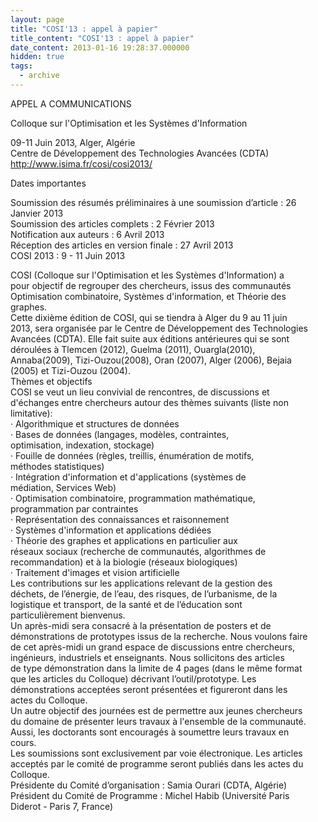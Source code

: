 ```yaml
---
layout: page
title: "COSI'13 : appel à papier"
title_content: "COSI'13 : appel à papier"
date_content: 2013-01-16 19:28:37.000000
hidden: true
tags:
  - archive
---
```

APPEL A COMMUNICATIONS  
  
Colloque sur l'Optimisation et les Systèmes d'Information  
  
  
09-11 Juin 2013, Alger, Algérie  
Centre de Développement des Technologies Avancées (CDTA)  
<http://www.isima.fr/cosi/cosi2013/>  
  
Dates importantes  
  
Soumission des résumés préliminaires à une soumission d’article : 26  
Janvier 2013  
Soumission des articles complets : 2 Février 2013  
Notification aux auteurs : 6 Avril 2013  
Réception des articles en version finale : 27 Avril 2013  
COSI 2013 : 9 - 11 Juin 2013  
  
COSI (Colloque sur l'Optimisation et les Systèmes d'Information) a  
pour objectif de regrouper des chercheurs, issus des communautés  
Optimisation combinatoire, Systèmes d'information, et Théorie des  
graphes.  
Cette dixième édition de COSI, qui se tiendra à Alger du 9 au 11 juin  
2013, sera organisée par le Centre de Développement des Technologies  
Avancées (CDTA). Elle fait suite aux éditions antérieures qui se sont  
déroulées à Tlemcen (2012), Guelma (2011), Ouargla(2010),  
Annaba(2009), Tizi-Ouzou(2008), Oran (2007), Alger (2006), Bejaia  
(2005) et Tizi-Ouzou (2004).  
Thèmes et objectifs  
COSI se veut un lieu convivial de rencontres, de discussions et  
d'échanges entre chercheurs autour des thèmes suivants (liste non  
limitative):  
· Algorithmique et structures de données  
· Bases de données (langages, modèles, contraintes,  
optimisation, indexation, stockage)  
· Fouille de données (règles, treillis, énumération de motifs,  
méthodes statistiques)  
· Intégration d'information et d'applications (systèmes de  
médiation, Services Web)  
· Optimisation combinatoire, programmation mathématique,  
programmation par contraintes  
· Représentation des connaissances et raisonnement  
· Systèmes d'information et applications dédiées  
· Théorie des graphes et applications en particulier aux  
réseaux sociaux (recherche de communautés, algorithmes de  
recommandation) et à la biologie (réseaux biologiques)  
· Traitement d'images et vision artificielle  
Les contributions sur les applications relevant de la gestion des  
déchets, de l’énergie, de l’eau, des risques, de l’urbanisme, de la  
logistique et transport, de la santé et de l’éducation sont  
particulièrement bienvenus.  
Un après-midi sera consacré à la présentation de posters et de  
démonstrations de prototypes issus de la recherche. Nous voulons faire  
de cet après-midi un grand espace de discussions entre chercheurs,  
ingénieurs, industriels et enseignants. Nous sollicitons des articles  
de type démonstration dans la limite de 4 pages (dans le même format  
que les articles du Colloque) décrivant l’outil/prototype. Les  
démonstrations acceptées seront présentées et figureront dans les  
actes du Colloque.  
Un autre objectif des journées est de permettre aux jeunes chercheurs  
du domaine de présenter leurs travaux à l'ensemble de la communauté.  
Aussi, les doctorants sont encouragés à soumettre leurs travaux en  
cours.  
Les soumissions sont exclusivement par voie électronique. Les articles  
acceptés par le comité de programme seront publiés dans les actes du  
Colloque.  
Présidente du Comité d’organisation : Samia Ourari (CDTA, Algérie)  
Président du Comité de Programme : Michel Habib (Université Paris  
Diderot - Paris 7, France)

